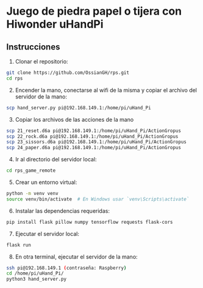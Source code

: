 # Juego de piedra papel o tijera con Hiwonder uHandPi

## Instrucciones

1. Clonar el repositorio:
```sh
git clone https://github.com/OssianGH/rps.git
cd rps
```
2. Encender la mano, conectarse al wifi de la misma y copiar el archivo del servidor de la mano:
```sh
scp hand_server.py pi@192.168.149.1:/home/pi/uHand_Pi
```
3. Copiar los archivos de las acciones de la mano
```sh
scp 21_reset.d6a pi@192.168.149.1:/home/pi/uHand_Pi/ActionGropus
scp 22_rock.d6a pi@192.168.149.1:/home/pi/uHand_Pi/ActionGropus
scp 23_sissors.d6a pi@192.168.149.1:/home/pi/uHand_Pi/ActionGropus
scp 24_paper.d6a pi@192.168.149.1:/home/pi/uHand_Pi/ActionGropus
```
4. Ir al directorio del servidor local:
```sh
cd rps_game_remote
```
5. Crear un entorno virtual:
```sh
python -m venv venv
source venv/bin/activate  # En Windows usar `venv\Scripts\activate`
```
6. Instalar las dependencias requeridas:
```sh
pip install flask pillow numpy tensorflow requests flask-cors
```
7. Ejecutar el servidor local:
```sh
flask run
```
8. En otra terminal, ejecutar el servidor de la mano:
```sh
ssh pi@192.168.149.1 (contraseña: Raspberry)
cd /home/pi/uHand_Pi/
python3 hand_server.py
```
